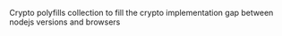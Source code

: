 Crypto polyfills collection to fill the crypto implementation gap between nodejs versions and browsers
